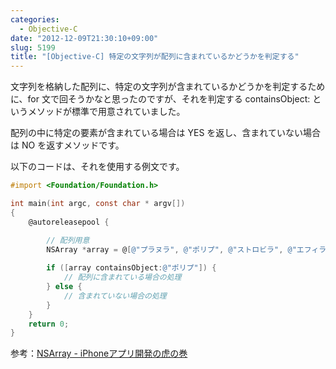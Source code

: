 ```yaml
---
categories:
  - Objective-C
date: "2012-12-09T21:30:10+09:00"
slug: 5199
title: "[Objective-C] 特定の文字列が配列に含まれているかどうかを判定する"
---
```


文字列を格納した配列に、特定の文字列が含まれているかどうかを判定するために、for 文で回そうかなと思ったのですが、それを判定する containsObject: というメソッドが標準で用意されていました。

配列の中に特定の要素が含まれている場合は YES を返し、含まれていない場合は NO を返すメソッドです。

以下のコードは、それを使用する例文です。

```objective-c
#import <Foundation/Foundation.h>

int main(int argc, const char * argv[])
{
    @autoreleasepool {

        // 配列用意
        NSArray *array = @[@"プラヌラ", @"ポリプ", @"ストロビラ", @"エフィラ", @"稚クラゲ", @"成体"];
        
        if ([array containsObject:@"ポリプ"]) {
            // 配列に含まれている場合の処理
        } else {
            // 含まれていない場合の処理
        }
    }
    return 0;
}
```

参考：[NSArray - iPhoneアプリ開発の虎の巻](http://iphone-tora.sakura.ne.jp/nsarray.html)
